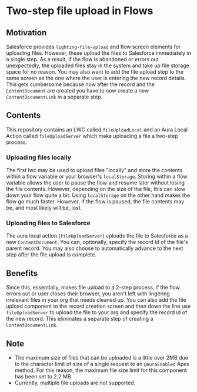 # Two-step file upload in Flows

## Motivation

Salesforce provides `lighting-file-upload` and flow screen elements for uploading files. However, these upload the files to Salesforce immediately in a single step. As a result, if the flow is abandoned or errors out unexpectedly, the uploaded files stay in the system and take up file storage space for no reason. You may also want to add the file upload step to the same screen as the one where the user is entering the new record details. This gets cumbersome because now after the record and the `ContentDocument` are created you have to now create a new `ContentDocumentLink` in a separate step.

## Contents

This repository contains an LWC called `fileUploadLocal` and an Aura Local Action called `fileUploadServer` which make uploading a file a two-step process.

### Uploading files locally

The first lwc may be used to upload files "locally" and store the contents within a flow variable or your browser's `localStorage`. Storing within a flow variable allows the user to pause the flow and resume later without losing the file contents. However, depending on the size of the file, this can slow down your flow quite a bit.
Using `localStorage` on the other hand makes the flow go much faster. However, if the flow is paused, the file contents may be, and most likely will be, lost.

### Uploading files to Salesforce

The aura local action (`fileUploadServer`) uploads the file to Salesforce as a new `ContentDocument`. You can, optionally, specify the record Id of the file's parent record. You may also choose to automatically advance to the next step after the file upload is complete.

## Benefits

Since this, essentially, makes file upload to a 2-step process, if the flow errors out or user closes their browser, you aren't left with lingering irrelevant files in your org that needs cleaned up. You can also add the file upload component to the record creation screen and then down the line use `fileUploadServer` to upload the file to your org and specify the record id of the new record. This eliminates a separate step of creating a `ContentDocumentLink`.

## Note

- The maximum size of files that can be uploaded is a little over 2MB due to the character limit of size of a single request to an `@AuraEnabled` Apex method. For this reason, the maximum file size limit for this component has been set to 2.2 MB
- Currently, multiple file uploads are not supported.
